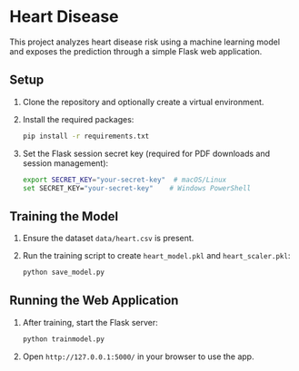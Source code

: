 # Heart Disease

This project analyzes heart disease risk using a machine learning model and exposes
the prediction through a simple Flask web application.

## Setup

1. Clone the repository and optionally create a virtual environment.
2. Install the required packages:

   ```bash
   pip install -r requirements.txt
   ```

3. Set the Flask session secret key (required for PDF downloads and session
   management):

   ```bash
   export SECRET_KEY="your-secret-key"  # macOS/Linux
   set SECRET_KEY="your-secret-key"    # Windows PowerShell
   ```

## Training the Model

1. Ensure the dataset `data/heart.csv` is present.
2. Run the training script to create `heart_model.pkl` and `heart_scaler.pkl`:

   ```bash
   python save_model.py
   ```

## Running the Web Application

1. After training, start the Flask server:

   ```bash
   python trainmodel.py
   ```

2. Open `http://127.0.0.1:5000/` in your browser to use the app.
